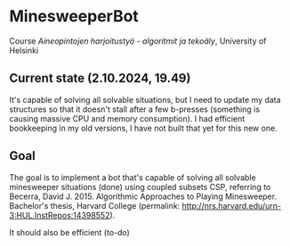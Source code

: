 # MinesweeperBot
Course _Aineopintojen harjoitustyö - algoritmit ja tekoäly_, University of Helsinki

## Current state (2.10.2024, 19.49)

It's capable of solving all solvable situations, but I need to update my data structures so that it doesn't stall after a few b-presses (something is causing massive CPU and memory consumption). I had efficient bookkeeping in my old versions, I have not built that yet for this new one.

## Goal
The goal is to implement a bot that's capable of solving all solvable minesweeper situations (done) using coupled subsets CSP, referring to Becerra, David J. 2015. Algorithmic Approaches to Playing Minesweeper. Bachelor's thesis, Harvard College (permalink: http://nrs.harvard.edu/urn-3:HUL.InstRepos:14398552).

It should also be efficient (to-do)
